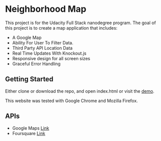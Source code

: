 # Neighborhood Map

This project is for the Udacity Full Stack nanodegree program. The goal of this project is to create a map application that includes:

* A Google Map
* Ability For User To Filter Data.
* Third Party API Location Data
* Real Time Updates With Knockout.js
* Responsive design for all screen sizes
* Graceful Error Handling

## Getting Started

Either clone or download the repo, and open index.html or visit the [demo](https://kjones404.github.io/demo/neighborhood_map/index.html).

This website was tested with Google Chrome and Mozilla Firefox.


## APIs

* Google Maps [Link](https://developers.google.com/maps/)
* Foursquare [Link](https://developer.foursquare.com/)
